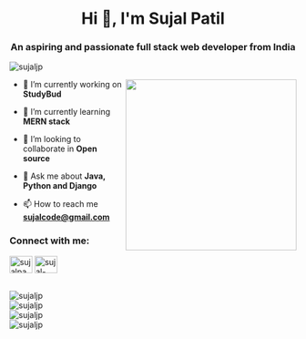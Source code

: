 <h1 align="center">Hi 👋, I'm Sujal Patil</h1>
<h3 align="center">An aspiring and passionate full stack web developer from India</h3>

<p align="left"> <img src="https://komarev.com/ghpvc/?username=sujaljp&label=Profile%20views&color=0e75b6&style=flat" alt="sujaljp" /> </p>
<img align="right" src="https://physicsgurukul.files.wordpress.com/2019/02/character-1.gif" width="300"/>

- 🔭 I’m currently working on **StudyBud**

- 🌱 I’m currently learning **MERN stack**

- 👯 I’m looking to collaborate in **Open source**

- 💬 Ask me about **Java, Python and Django**

- 📫 How to reach me **sujalcode@gmail.com**

<h3 align="left">Connect with me:</h3>
<p align="left">
<a href="https://twitter.com/sujalpa90094497" target="blank"><img align="center" src="https://raw.githubusercontent.com/rahuldkjain/github-profile-readme-generator/master/src/images/icons/Social/twitter.svg" alt="sujalpa90094497" height="30" width="40" /></a>
<a href="https://linkedin.com/in/sujal-patil-7459b8215" target="blank"><img align="center" src="https://raw.githubusercontent.com/rahuldkjain/github-profile-readme-generator/master/src/images/icons/Social/linked-in-alt.svg" alt="sujal-patil-7459b8215" height="30" width="40" /></a>
</p>

<!-- <h3 align="left">Languages and Tools:</h3>
<p align="left"> <a href="https://getbootstrap.com" target="_blank" rel="noreferrer"> <img src="https://raw.githubusercontent.com/devicons/devicon/master/icons/bootstrap/bootstrap-plain-wordmark.svg" alt="bootstrap" width="40" height="40"/> </a> <a href="https://www.cprogramming.com/" target="_blank" rel="noreferrer"> <img src="https://raw.githubusercontent.com/devicons/devicon/master/icons/c/c-original.svg" alt="c" width="40" height="40"/> </a> <a href="https://www.w3schools.com/css/" target="_blank" rel="noreferrer"> <img src="https://raw.githubusercontent.com/devicons/devicon/master/icons/css3/css3-original-wordmark.svg" alt="css3" width="40" height="40"/> </a> <a href="https://www.djangoproject.com/" target="_blank" rel="noreferrer"> <img src="https://raw.githubusercontent.com/devicons/devicon/master/icons/django/django-original.svg" alt="django" width="40" height="40"/> </a> <a href="https://expressjs.com" target="_blank" rel="noreferrer"> <img src="https://raw.githubusercontent.com/devicons/devicon/master/icons/express/express-original-wordmark.svg" alt="express" width="40" height="40"/> </a> <a href="https://www.figma.com/" target="_blank" rel="noreferrer"> <img src="https://www.vectorlogo.zone/logos/figma/figma-icon.svg" alt="figma" width="40" height="40"/> </a> <a href="https://firebase.google.com/" target="_blank" rel="noreferrer"> <img src="https://www.vectorlogo.zone/logos/firebase/firebase-icon.svg" alt="firebase" width="40" height="40"/> </a> <a href="https://www.w3.org/html/" target="_blank" rel="noreferrer"> <img src="https://raw.githubusercontent.com/devicons/devicon/master/icons/html5/html5-original-wordmark.svg" alt="html5" width="40" height="40"/> </a> <a href="https://www.java.com" target="_blank" rel="noreferrer"> <img src="https://raw.githubusercontent.com/devicons/devicon/master/icons/java/java-original.svg" alt="java" width="40" height="40"/> </a> <a href="https://developer.mozilla.org/en-US/docs/Web/JavaScript" target="_blank" rel="noreferrer"> <img src="https://raw.githubusercontent.com/devicons/devicon/master/icons/javascript/javascript-original.svg" alt="javascript" width="40" height="40"/> </a> <a href="https://nodejs.org" target="_blank" rel="noreferrer"> <img src="https://raw.githubusercontent.com/devicons/devicon/master/icons/nodejs/nodejs-original-wordmark.svg" alt="nodejs" width="40" height="40"/> </a> <a href="https://www.python.org" target="_blank" rel="noreferrer"> <img src="https://raw.githubusercontent.com/devicons/devicon/master/icons/python/python-original.svg" alt="python" width="40" height="40"/> </a> <a href="https://reactjs.org/" target="_blank" rel="noreferrer"> <img src="https://raw.githubusercontent.com/devicons/devicon/master/icons/react/react-original-wordmark.svg" alt="react" width="40" height="40"/> </a> </p> -->
<br>
<img src="https://github-readme-stats.vercel.app/api/top-langs?username=sujaljp&show_icons=true&locale=en&layout=compact" alt="sujaljp" />
<br>
<img src="https://github-readme-stats.vercel.app/api?username=sujaljp&show_icons=true&locale=en" alt="sujaljp" />
<br>
<img align="center" src="https://github-readme-streak-stats.herokuapp.com/?user=sujaljp&" alt="sujaljp" />
<br>
<img align="center" src="https://leetcode.card.workers.dev/sujaljp?theme=dark&font=source_code_pro&extension=null" alt="sujaljp" />

